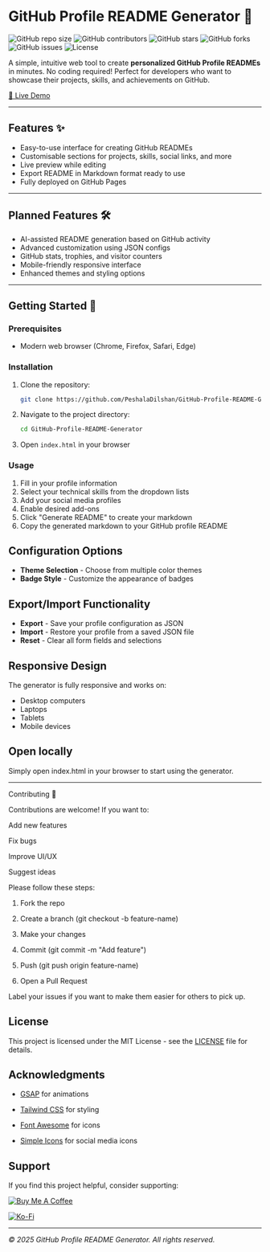 # GitHub Profile README Generator 🚀

![GitHub repo size](https://img.shields.io/github/repo-size/PeshalaDilshan/GitHub-Profile-README-Generator)
![GitHub contributors](https://img.shields.io/github/contributors/PeshalaDilshan/GitHub-Profile-README-Generator)
![GitHub stars](https://img.shields.io/github/stars/PeshalaDilshan/GitHub-Profile-README-Generator?style=social)
![GitHub forks](https://img.shields.io/github/forks/PeshalaDilshan/GitHub-Profile-README-Generator?style=social)
![GitHub issues](https://img.shields.io/github/issues/PeshalaDilshan/GitHub-Profile-README-Generator)
![License](https://img.shields.io/github/license/PeshalaDilshan/GitHub-Profile-README-Generator)

A simple, intuitive web tool to create **personalized GitHub Profile READMEs** in minutes. No coding required! Perfect for developers who want to showcase their projects, skills, and achievements on GitHub.  

[🔗 Live Demo](https://peshaladilshan.github.io/GitHub-Profile-README-Generator)  

---

## Features ✨

- Easy-to-use interface for creating GitHub READMEs  
- Customisable sections for projects, skills, social links, and more  
- Live preview while editing  
- Export README in Markdown format ready to use  
- Fully deployed on GitHub Pages  

---

## Planned Features 🛠️

- AI-assisted README generation based on GitHub activity  
- Advanced customization using JSON configs  
- GitHub stats, trophies, and visitor counters  
- Mobile-friendly responsive interface  
- Enhanced themes and styling options  

---

## Getting Started 🏁


### Prerequisites

- Modern web browser (Chrome, Firefox, Safari, Edge)

### Installation

1. Clone the repository:
   ```bash
   git clone https://github.com/PeshalaDilshan/GitHub-Profile-README-Generator.git
   ```

2. Navigate to the project directory:
   ```bash
   cd GitHub-Profile-README-Generator
   ```

3. Open `index.html` in your browser

### Usage

1. Fill in your profile information
2. Select your technical skills from the dropdown lists
3. Add your social media profiles
4. Enable desired add-ons
5. Click "Generate README" to create your markdown
6. Copy the generated markdown to your GitHub profile README

## Configuration Options

- **Theme Selection** - Choose from multiple color themes
- **Badge Style** - Customize the appearance of badges

## Export/Import Functionality

- **Export** - Save your profile configuration as JSON
- **Import** - Restore your profile from a saved JSON file
- **Reset** - Clear all form fields and selections

## Responsive Design

The generator is fully responsive and works on:
- Desktop computers
- Laptops
- Tablets
- Mobile devices

## Open locally

Simply open index.html in your browser to start using the generator.


---

Contributing 🤝

Contributions are welcome! If you want to:

Add new features

Fix bugs

Improve UI/UX

Suggest ideas


Please follow these steps:

1. Fork the repo


2. Create a branch (git checkout -b feature-name)


3. Make your changes


4. Commit (git commit -m "Add feature")


5. Push (git push origin feature-name)


6. Open a Pull Request



Label your issues if you want to make them easier for others to pick up.



## License

This project is licensed under the MIT License - see the [LICENSE](LICENSE) file for details.

## Acknowledgments

- [GSAP](https://greensock.com/gsap/) for animations

- [Tailwind CSS](https://tailwindcss.com/) for styling

- [Font Awesome](https://fontawesome.com/) for icons

- [Simple Icons](https://simpleicons.org/) for social media icons

## Support

If you find this project helpful, consider supporting:

[![Buy Me A Coffee](https://cdn.buymeacoffee.com/buttons/v2/default-yellow.png)](https://www.buymeacoffee.com)

[![Ko-Fi](https://cdn.ko-fi.com/cdn/kofi3.png?v=3)](https://ko-fi.com)

---

*© 2025 GitHub Profile README Generator. All rights reserved.*
